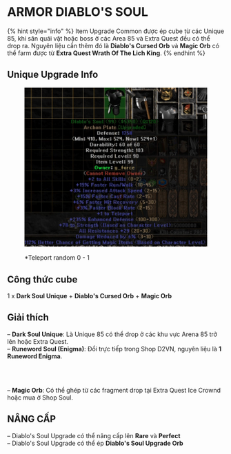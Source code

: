 # ARMOR DIABLO'S SOUL

{% hint style="info" %}
Item Upgrade Common được ép cube từ các Unique 85, khi săn quái vật hoặc boss ở các Area 85 và Extra Quest đều có thể drop ra. Nguyên liệu cần thêm đó là **Diablo's Cursed Orb** và **Magic Orb** có thể farm được từ **Extra Quest Wrath Of The Lich King**.
{% endhint %}

## Unique Upgrade Info

<div data-full-width="false"><figure><img src="../../.gitbook/assets/image (7).png" alt="" width="563"><figcaption><p>*Teleport random 0 - 1</p></figcaption></figure></div>





## **Công thức cube**

1 x **Dark Soul Unique** + **Diablo's Cursed Orb** + **Magic Orb**



## **Giải thích**

– **Dark Soul Unique**: Là Unique 85 có thể drop ở các khu vực Arena 85 trở lên hoặc Extra Quest.\
– **Runeword Soul (Enigma)**: Đổi trực tiếp trong Shop D2VN, nguyên liệu là **1 Runeword Enigma**.&#x20;

<figure><img src="../../.gitbook/assets/video-to-gif-converter.gif" alt=""><figcaption></figcaption></figure>

\
– **Magic Orb**: Có thể ghép từ các fragment drop tại Extra Quest Ice Crownd hoặc mua ở Shop Soul.



## **NÂNG CẤP**

– Diablo's Soul Upgrade có thể nâng cấp lên **Rare** và **Perfect**\
– Diablo's Soul Upgrade có thể ép **Diablo's Soul Upgrade Orb**



